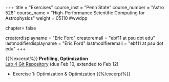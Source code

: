 +++
title = "Exercises"
course_inst = "Penn State"
course_number = "Astro 528"
course_name = "High-Performance Scientific Computing for Astrophysics"
weight = 05110  #wwdpp

chapter= false

creatordisplayname = "Eric Ford"
creatoremail = "ebf11 at psu dot edu"
lastmodifierdisplayname = "Eric Ford"
lastmodifieremail = "ebf11 at psu dot edu"
+++


{{%excerpt%}}
<b>Profiling, Optimization</b> <br />
[Lab 4 Git Repository](https://github.com/PsuAstro528/lab4-start) (due Feb 10, extended to Feb 12)

- Exercise 1: Optimization & Optimization
{{%/excerpt%}}
